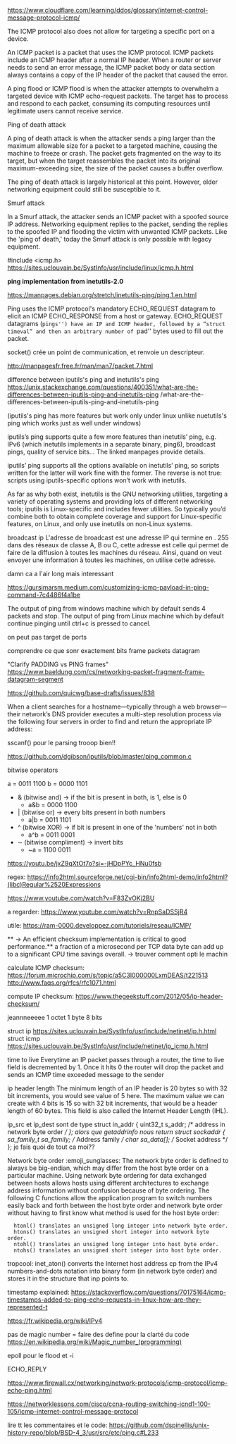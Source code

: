 
https://www.cloudflare.com/learning/ddos/glossary/internet-control-message-protocol-icmp/

The ICMP protocol also does not allow for targeting a specific port on a device.

An ICMP packet is a packet that uses the ICMP protocol. ICMP packets include an ICMP header after a normal IP header. When a router or server needs to send an error message, the ICMP packet body or data section always contains a copy of the IP header of the packet that caused the error.

A ping flood or ICMP flood is when the attacker attempts to overwhelm a targeted device with ICMP echo-request packets. The target has to process and respond to each packet, consuming its computing resources until legitimate users cannot receive service.


Ping of death attack

A ping of death attack is when the attacker sends a ping larger than the maximum allowable size for a packet to a targeted machine, causing the machine to freeze or crash. The packet gets fragmented on the way to its target, but when the target reassembles the packet into its original maximum-exceeding size, the size of the packet causes a buffer overflow.

The ping of death attack is largely historical at this point. However, older networking equipment could still be susceptible to it.

Smurf attack

In a Smurf attack, the attacker sends an ICMP packet with a spoofed source IP address. Networking equipment replies to the packet, sending the replies to the spoofed IP and flooding the victim with unwanted ICMP packets. Like the 'ping of death,' today the Smurf attack is only possible with legacy equipment.

#include <icmp.h>
https://sites.uclouvain.be/SystInfo/usr/include/linux/icmp.h.html

**ping implementation from inetutils-2.0**

https://manpages.debian.org/stretch/inetutils-ping/ping.1.en.html

Ping uses the ICMP protocol's mandatory ECHO_REQUEST datagram to elicit an ICMP ECHO_RESPONSE from a host or gateway. ECHO_REQUEST datagrams (``pings'') have an IP and ICMP header, followed by a “struct timeval” and then an arbitrary number of ``pad'' bytes used to fill out the packet.

socket() crée un point de communication, et renvoie un descripteur.

http://manpagesfr.free.fr/man/man7/packet.7.html


  difference between iputils's ping and inetutils's ping
https://unix.stackexchange.com/questions/400351/what-are-the-differences-between-iputils-ping-and-inetutils-ping
/what-are-the-differences-between-iputils-ping-and-inetutils-ping

(iputils's ping has more features but work only under linux unlike nuetutils's ping which works just as well under windows)

iputils’s ping supports quite a few more features than inetutils’ ping, e.g. IPv6 (which inetutils implements in a separate binary, ping6), broadcast pings, quality of service bits... The linked manpages provide details.

iputils’ ping supports all the options available on inetutils’ ping, so scripts written for the latter will work fine with the former. The reverse is not true: scripts using iputils-specific options won’t work with inetutils.

As far as why both exist, inetutils is the GNU networking utilities, targeting a variety of operating systems and providing lots of different networking tools; iputils is Linux-specific and includes fewer utilities. So typically you’d combine both to obtain complete coverage and support for Linux-specific features, on Linux, and only use inetutils on non-Linux systems.



  broadcast ip 
L'adresse de broadcast est une adresse IP qui termine en . 255 dans des réseaux de classe A, B ou C, cette adresse est celle qui permet de faire de la diffusion à toutes les machines du réseau. Ainsi, quand on veut envoyer une information à toutes les machines, on utilise cette adresse.

  damn ca a l'air long mais interessant

https://gursimarsm.medium.com/customizing-icmp-payload-in-ping-command-7c4486f4a1be

The output of ping from windows machine which by default sends 4 packets and stop.
The output of ping from Linux machine which by default continue pinging until ctrl+c is pressed to cancel.

on peut pas target de ports

comprendre ce que sonr exactement bits frame packets datagram

"Clarify PADDING vs PING frames"
https://www.baeldung.com/cs/networking-packet-fragment-frame-datagram-segment



https://github.com/quicwg/base-drafts/issues/838


When a client searches for a hostname—typically through a web browser—their network’s DNS provider executes a multi-step resolution process via the following four servers in order to find and return the appropriate IP address:



sscanf() pour le parsing trooop bien!!


https://github.com/dgibson/iputils/blob/master/ping_common.c


  bitwise operators

a = 0011 1100
b = 0000 1101

* & (bitwise and)	-> if the bit is present in both, is 1, else is 0
  * a&b = 0000 1100
* | (bitwise or)	-> every bits present in both numbers
  * a|b = 0011 1101
* ^ (bitwise XOR)	-> if bit is present in one of the 'numbers' not in both
  * a^b = 0011 0001
* ⁓ (bitwise compliment) -> invert bits
  * ~a  = 1100 0011

https://youtu.be/jxZ9qXtOt7o?si=-jHDpPYc_HNu0fsb


regex:
https://info2html.sourceforge.net/cgi-bin/info2html-demo/info2html?(libc)Regular%2520Expressions


https://www.youtube.com/watch?v=F83ZvOKj2BU


a regarder: https://www.youtube.com/watch?v=RnpSaDSSjR4

utile:
https://ram-0000.developpez.com/tutoriels/reseau/ICMP/

 ** -> An efficient checksum implementation is critical to good performance.**
  a fraction of a microsecond per TCP data byte can add up to a significant CPU time savings
  overall. 
      -> trouver comment opti le machin

calculate ICMP checksum:
https://forum.microchip.com/s/topic/a5C3l000000LxmDEAS/t221513
http://www.faqs.org/rfcs/rfc1071.html

compute IP checksum:
https://www.thegeekstuff.com/2012/05/ip-header-checksum/

jeannneeeee 1 octet 1 byte 8 bits

struct ip https://sites.uclouvain.be/SystInfo/usr/include/netinet/ip.h.html
struct icmp https://sites.uclouvain.be/SystInfo/usr/include/netinet/ip_icmp.h.html

time to live
Everytime an IP packet passes through a router, the time to live field is decremented by 1. Once it hits 0 the router will drop the packet and sends an ICMP time exceeded message to the sender

ip header length
The minimum length of an IP header is 20 bytes so with 32 bit increments, you would see value of 5 here. The maximum value we can create with 4 bits is 15 so with 32 bit increments, that would be a header length of 60 bytes. This field is also called the Internet Header Length (IHL).

ip_src et ip_dest sont de type
          struct in_addr {
              uint32_t       s_addr;     /* address in network byte order */
          };
    alors que getaddrinfo nous return
                struct sockaddr {
                    sa_family_t     sa_family;      /* Address family */
                    char            sa_data[];      /* Socket address */
                };
      je fais quoi de tout ca moi??

Network byte order :emoji_sunglasses:
  The network byte order is defined to always be big-endian, which may differ from the host byte order on a particular machine. Using network byte ordering for data exchanged between hosts allows hosts using different architectures to exchange address information without confusion because of byte ordering. The following C functions allow the application program to switch numbers easily back and forth between the host byte order and network byte order without having to first know what method is used for the host byte order:

      htonl() translates an unsigned long integer into network byte order.
      htons() translates an unsigned short integer into network byte order.
      ntohl() translates an unsigned long integer into host byte order.
      ntohs() translates an unsigned short integer into host byte order.

tropcool:
inet_aton() converts the Internet host address cp from the IPv4 numbers-and-dots notation into binary form (in network byte order) and stores it in the structure that inp points to. 

timestamp explained:
https://stackoverflow.com/questions/70175164/icmp-timestamps-added-to-ping-echo-requests-in-linux-how-are-they-represented-t



https://fr.wikipedia.org/wiki/IPv4


pas de magic number = faire des define pour la clarté du code
  https://en.wikipedia.org/wiki/Magic_number_(programming)

epoll pour le flood et -i

ECHO_REPLY

https://www.firewall.cx/networking/network-protocols/icmp-protocol/icmp-echo-ping.html

https://networklessons.com/cisco/ccna-routing-switching-icnd1-100-105/icmp-internet-control-message-protocol


lire tt les commentaires et le code:
https://github.com/dspinellis/unix-history-repo/blob/BSD-4_3/usr/src/etc/ping.c#L233
